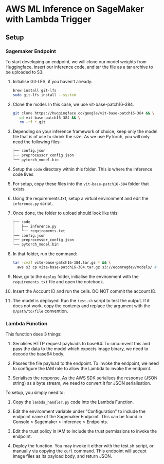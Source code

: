 # AWS ML Inference on SageMaker with Lambda Trigger

## Setup

### Sagemaker Endpoint

To start developing an endpoint, we will clone our model weights from Huggingface, insert our inference code,
and tar the file as a tar archive to be uploaded to S3.

1. Initialise Git-LFS, if you haven't already:

   ```sh
   brew install git-lfs
   sudo git-lfs install --system
   ```

2. Clone the model. In this case, we use vit-base-patch16-384.

   ```sh
   git clone https://huggingface.co/google/vit-base-patch16-384 && \
      cd vit-base-patch16-384 && \
      rm -rf *.git
   ```

3. Depending on your inference framework of choice, keep only the model file that is of use to shrink the size.
  As we use PyTorch, you will only need the following files:

      ```txt
      ├── config.json
      ├── preprocessor_config.json
      └── pytorch_model.bin
      ```

4. Setup the `code` directory within this folder. This is where the inference code lives.

5. For setup, copy these files into the `vit-base-patch16-384` folder that exists.

6. Using the requirements.txt, setup a virtual environment and edit the `inference.py` script.

7. Once done, the folder to upload should look like this:

      ```txt
      ├── code
      │   ├── inference.py
      │   └── requirements.txt
      ├── config.json
      ├── preprocessor_config.json
      └── pytorch_model.bin
      ```

8. In that folder, run the command:

      ```sh
      tar -cvzf vite-base-patch16-384.tar.gz * && \
        aws s3 cp vite-base-patch16-384.tar.gz s3://ecomragdev/models/ # you may need AWS CLI authentication for this
      ```

9. Now, go to the `deploy` folder, initialise the environment with the `requirements.txt` file and open the notebook.

10. Insert the Account ID and run the cells. DO NOT commit the account ID.

11. The model is deployed. Run the `test.sh` script to test the output. If it does not work, copy the contents and replace the argument with the
  `@/path/to/file` convention.

### Lambda Function

This function does 3 things:

1. Serialises HTTP request payloads to base64. To circumvent this and pass the data to the model which expects image binary, we need to decode the base64 body.

2. Passes the file payload to the endpoint. To invoke the endpoint, we need to configure the IAM role to allow the Lambda to invoke the endpoint.

3. Serialises the response. As the AWS SDK serialises the response (JSON string) as a byte stream, we need to convert it for JSON serialisation.

To setup, you simply need to:

1. Copy the `lambda_handler.py` code into the Lambda Function.

2. Edit the environment variable under "Configuration" to include the endpoint name of the Sagemaker Endpoint. This can be found in Console > Sagemaker > Inference > Endpoints.

3. Edit the trust policy in IAM to include the trust permissions to invoke the endpoint.

4. Deploy the function. You may invoke it either with the test.sh script, or manually via copying the `curl` command.
  This endpoint will accept image files as its payload body, and return JSON.


